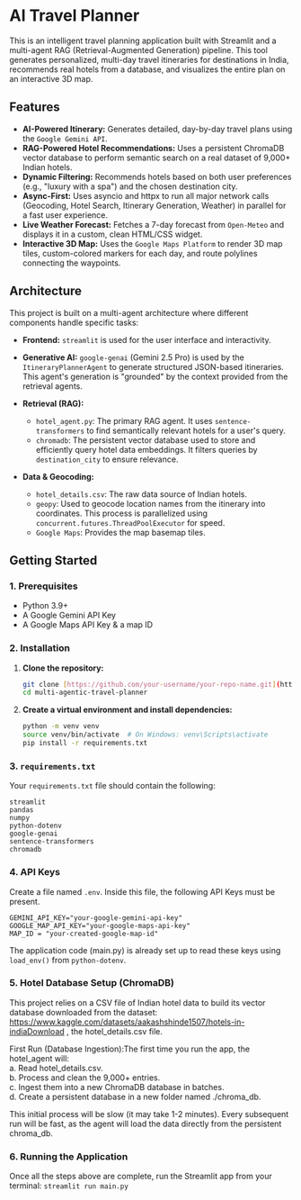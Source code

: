 # AI Travel Planner

This is an intelligent travel planning application built with Streamlit and a multi-agent RAG (Retrieval-Augmented Generation) pipeline. This tool generates personalized, multi-day travel itineraries for destinations in India, recommends real hotels from a database, and visualizes the entire plan on an interactive 3D map.

## Features

* **AI-Powered Itinerary:** Generates detailed, day-by-day travel plans using the `Google Gemini API`.
* **RAG-Powered Hotel Recommendations:** Uses a persistent ChromaDB vector database to perform semantic search on a real dataset of 9,000+ Indian hotels.
* **Dynamic Filtering:** Recommends hotels based on both user preferences (e.g., "luxury with a spa") and the chosen destination city.
* **Async-First:** Uses asyncio and httpx to run all major network calls (Geocoding, Hotel Search, Itinerary Generation, Weather) in parallel for a fast user experience.
* **Live Weather Forecast:** Fetches a 7-day forecast from `Open-Meteo` and displays it in a custom, clean HTML/CSS widget.
* **Interactive 3D Map:** Uses the `Google Maps Platform` to render 3D map tiles, custom-colored markers for each day, and route polylines connecting the waypoints.

## Architecture

This project is built on a multi-agent architecture where different components handle specific tasks:

* **Frontend:** `streamlit` is used for the user interface and interactivity.

* **Generative AI:** `google-genai` (Gemini 2.5 Pro) is used by the `ItineraryPlannerAgent` to generate structured JSON-based itineraries. This agent's generation is "grounded" by the context provided from the retrieval agents.

* **Retrieval (RAG):**
    * `hotel_agent.py`: The primary RAG agent. It uses `sentence-transformers` to find semantically relevant hotels for a user's query.
    * `chromadb`: The persistent vector database used to store and efficiently query hotel data embeddings. It filters queries by `destination_city` to ensure relevance.

* **Data & Geocoding:**
    * `hotel_details.csv`: The raw data source of Indian hotels.
    * `geopy`: Used to geocode location names from the itinerary into coordinates. This process is parallelized using `concurrent.futures.ThreadPoolExecutor` for speed.
    * `Google Maps`: Provides the map basemap tiles.

## Getting Started

### 1. Prerequisites

* Python 3.9+
* A Google Gemini API Key
* A Google Maps API Key & a map ID


### 2. Installation

1.  **Clone the repository:**
    ```bash
    git clone [https://github.com/your-username/your-repo-name.git](https://github.com/mr-mukherjee03/multi-agentic-travel-planner.git)
    cd multi-agentic-travel-planner
    ```

2.  **Create a virtual environment and install dependencies:**
    ```bash
    python -m venv venv
    source venv/bin/activate  # On Windows: venv\Scripts\activate
    pip install -r requirements.txt
    ```

### 3. `requirements.txt`

Your `requirements.txt` file should contain the following:

```
streamlit
pandas
numpy
python-dotenv
google-genai
sentence-transformers
chromadb
```

### 4. API Keys 
Create a file named `.env`. Inside this file, the following API Keys must be present. <br>
```
GEMINI_API_KEY="your-google-gemini-api-key"
GOOGLE_MAP_API_KEY="your-google-maps-api-key"
MAP_ID = "your-created-google-map-id"
```
The application code (main.py) is already set up to read these keys using  `load_env()` from `python-dotenv`.


### 5. Hotel Database Setup (ChromaDB)
This project relies on a CSV file of Indian hotel data to build its vector database downloaded from the dataset: https://www.kaggle.com/datasets/aakashshinde1507/hotels-in-indiaDownload ,  the hotel_details.csv file.

First Run (Database Ingestion):The first time you run the app, the hotel_agent will:<br>
a. Read hotel_details.csv. <br>
b. Process and clean the 9,000+ entries. <br>
c. Ingest them into a new ChromaDB database in batches. <br>
d. Create a persistent database in a new folder named ./chroma_db.<br>

This initial process will be slow (it may take 1-2 minutes). Every subsequent run will be fast, as the agent will load the data directly from the persistent chroma_db.

### 6. Running the Application
Once all the steps above are complete, run the Streamlit app from your terminal:
`streamlit run main.py`


